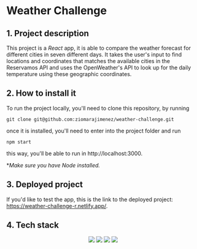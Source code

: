 # Weather Challenge
## 1. Project description
This project is a *React* app, it is able to compare the weather forecast for different cities in seven different days. It takes the user's input to find locations and coordinates that matches the available cities in the Reservamos API and uses the OpenWeather's API to look up for the daily temperature using these geographic coordinates. 

## 2. How to install it
To run the project locally, you'll need to clone this repository, by running 

`git clone git@github.com:ziomarajimenez/weather-challenge.git`

once it is installed, you'll need to enter into the project folder and run

`npm start`

this way, you'll be able to run in http://localhost:3000.

**Make sure you have Node installed.*
## 3. Deployed project
If you'd like to test the app, this is the link to the deployed project: https://weather-challenge-r.netlify.app/.
## 4. Tech stack
<div align="center">
<a title="ReactJs" href="https://es.reactjs.org/"><img src="https://img.shields.io/badge/React-20232A?style=for-the-badge&logo=react&logoColor=61DAFB"></a>
<a title="JavaScript" href="https://developer.mozilla.org/es/docs/Web/JavaScript"><img src="https://img.shields.io/badge/JavaScript-323330?style=for-the-badge&logo=javascript&logoColor=F7DF1E"></a>
<a title="CSS" href="https://developer.mozilla.org/es/docs/Web/CSS"><img src="https://img.shields.io/badge/CSS3-1572B6?style=for-the-badge&logo=css3&logoColor=white"></a>
<a title="Figma" href="https://www.figma.com/file/9Lkk5oAp6M3n7qUvPnAPDb/Burger-Queen?node-id=0%3A1/"><img src="https://img.shields.io/badge/Figma-F24E1E?style=for-the-badge&logo=figma&logoColor=white"></a>
</div>
